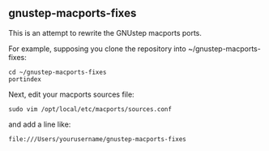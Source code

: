 gnustep-macports-fixes
----------------------

This is an attempt to rewrite the GNUstep macports ports.

For example, supposing you clone the repository into ~/gnustep-macports-fixes:

    cd ~/gnustep-macports-fixes
    portindex

Next, edit your macports sources file:

    sudo vim /opt/local/etc/macports/sources.conf

and add a line like:

    file:///Users/yourusername/gnustep-macports-fixes

